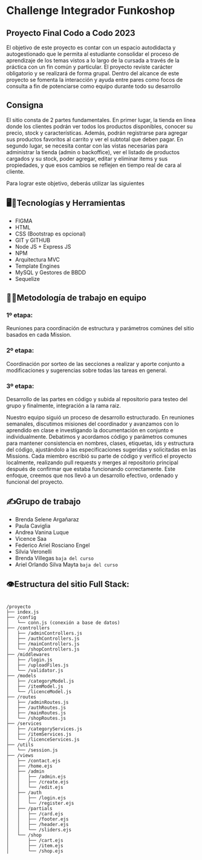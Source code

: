 # Challenge Integrador Funkoshop

## Proyecto Final Codo a Codo 2023

El objetivo de este proyecto es contar con un espacio autodidacta y autogestionado que le permita al estudiante consolidar el proceso de aprendizaje de los temas vistos a lo largo de la cursada a través de la práctica con un fin común y particular.
El proyecto reviste carácter obligatorio y se realizará de forma grupal.
Dentro del alcance de este proyecto se fomenta la interacción y ayuda entre pares como focos de consulta a fin de potenciarse como equipo durante todo su desarrollo

## Consigna

El sitio consta de 2 partes fundamentales. En primer lugar, la tienda en línea donde los clientes podrán ver todos los productos disponibles, conocer su precio, stock y características. Además, podrán registrarse para agregar sus productos favoritos al carrito y ver el subtotal que deben pagar. En segundo lugar, se necesita contar con las vistas necesarias para administrar la tienda (admin o backoffice), ver el listado de productos cargados y su stock, poder agregar, editar y eliminar items y sus propiedades, y que esos cambios se reflejen en tiempo real de cara al cliente.

Para lograr este objetivo, deberás utilizar las siguientes

## 🖥️🔨Tecnologías y Herramientas

- FIGMA
- HTML
- CSS (Bootstrap es opcional)
- GIT y GITHUB
- Node JS + Express JS
- NPM
- Arquitectura MVC
- Template Engines
- MySQL y Gestores de BBDD
- Sequelize

## 🧑‍💻Metodología de trabajo en equipo
### 1º etapa:
Reuniones para coordinación de estructura y parámetros comúnes del sitio basados en cada Mission.

### 2º etapa:
Coordinación por sorteo de las secciones a realizar y aporte conjunto a modificaciones y sugerencias sobre todas las tareas en general.

### 3º etapa:
Desarrollo de las partes en código y subida al repositorio para testeo del grupo y finalmente, integración a la rama raiz.

Nuestro equipo siguió un proceso de desarrollo estructurado. En reuniones semanales, discutimos misiones del coordinador y avanzamos con lo aprendido en clase e investigando la documentación en conjunto e individualmente. Debatimos y acordamos código y parámetros comunes para mantener consistencia en nombres, clases, etiquetas, ids y estructura del código, ajustándolo a las especificaciones sugeridas y solicitadas en las Missions. Cada miembro escribió su parte de código y verificó el proyecto localmente, realizando pull requests y merges al repositorio principal después de confirmar que estaba funcionando correctamente. Este enfoque, creemos que nos llevó a un desarrollo efectivo, ordenado y funcional del proyecto.

## ✍️Grupo de trabajo

- Brenda Selene Argañaraz
- Paula Caviglia
- Andrea Vanina Luque
- Vicence Saa
- Federico Ariel Rosciano Engel
- Silvia Veronelli
- Brenda Villegas `baja del curso`
- Ariel Orlando Silva Mayta `baja del curso`

## 👁️Estructura del sitio Full Stack:
```plaintext

/proyecto
├── index.js
├── /config
│   └── conn.js (conexión a base de datos)
├── /controllers
│   ├── /adminControllers.js
│   ├── /authControllers.js
│   ├── /mainControllers.js
│   └── /shopControllers.js
├── /middlewares
│   ├── /login.js
│   ├── /uploadFiles.js
│   └── /validator.js
├── /models
│   ├── /categoryModel.js
│   ├── /itemModel.js
│   └── /licenceModel.js
├── /routes
│   ├── /adminRoutes.js
│   ├── /authRoutes.js
│   ├── /mainRoutes.js
│   └── /shopRoutes.js
├── /services
│   ├── /categoryServices.js
│   ├── /itemServices.js
│   └── /licenceServices.js
├── /utils
│   └── /session.js
├── /views
│   ├── /contact.ejs
│   ├── /home.ejs
│   ├── /admin
│   │   ├── /admin.ejs
│   │   ├── /create.ejs
│   │   └── /edit.ejs
│   ├── /auth
│   │   ├── /login.ejs
│   │   └── /register.ejs
│   ├── /partials
│   │   ├── /card.ejs
│   │   ├── /footer.ejs
│   │   ├── /header.ejs
│   │   └── /sliders.ejs
│   └── /shop
│       ├── /cart.ejs
│       ├── /item.ejs
│       └── /shop.ejs 
```
